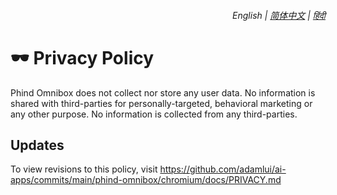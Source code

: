 <div align="right">
    <h6>
        <picture>
            <source type="image/svg+xml" media="(prefers-color-scheme: dark)" srcset="https://assets.phindomnibox.com/images/icons/earth/white/icon32.svg">
            <img height=14 src="https://assets.phindomnibox.com/images/icons/earth/black/icon32.svg">
        </picture>
        &nbsp;English |
        <a href="zh-cn/PRIVACY.md">简体中文</a> |
        <a href="hi/PRIVACY.md">हिंदी</a>
    </h6>
</div>

# 🕶️ Privacy Policy

Phind Omnibox does not collect nor store any user data. No information is shared with third-parties for personally-targeted, behavioral marketing or any other purpose. No information is collected from any third-parties. 

## Updates

To view revisions to this policy, visit https://github.com/adamlui/ai-apps/commits/main/phind-omnibox/chromium/docs/PRIVACY.md
